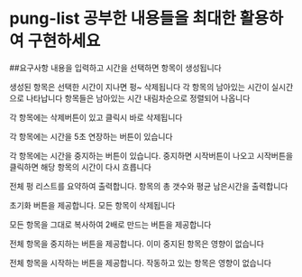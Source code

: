 # pung-list 공부한 내용들을 최대한 활용하여 구현하세요

##요구사항
내용을 입력하고 시간을 선택하면 항목이 생성됩니다

생성된 항목은 선택한 시간이 지나면 펑~ 삭제됩니다
각 항목의 남아있는 시간이 실시간으로 나타납니다
항목들은 남아있는 시간 내림차순으로 정렬되어 나옵니다

각 항목에는 삭제버튼이 있고 클릭시 바로 삭제됩니다

각 항목에는 시간을 5초 연장하는 버튼이 있습니다

각 항목에는 시간을 중지하는 버튼이 있습니다. 중지하면 시작버튼이 나오고 시작버튼을 클릭하면 해당 항목의 시간이 다시 흐릅니다

전체 펑 리스트를 요약하여 출력합니다. 항목의 총 갯수와 평균 남은시간을 출력합니다

초기화 버튼을 제공합니다. 모든 항목이 삭제됩니다

모든 항목을 그대로 복사하여 2배로 만드는 버튼을 제공합니다

전체 항목을 중지하는 버튼을 제공합니다. 이미 중지된 항목은 영향이 없습니다

전체 항목을 시작하는 버튼을 제공합니다. 작동하고 있는 항목은 영향이 없습니다
